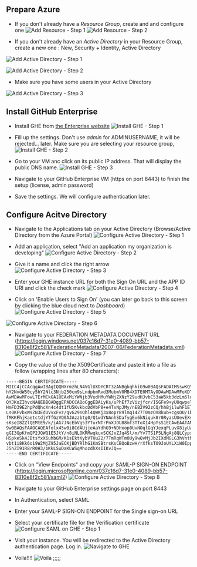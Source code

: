 ## Prepare Azure

- If you don't already have a *Resource Group*, create and and configure one
![Add Resource - Step 1](./addResourceGroup-step1.png)
![Add Resource - Step 2](./addResourceGroup-step2.png)

- If you don't already have an *Active Directory* in your Resource Group, create a new one : New, Security + Identity, Active Directory

![Add Active Directory - Step 1](./addActiveDirectory-step1.png)

![Add Active Directory - Step 2](./addActiveDirectory-step2.png)

- Make sure you have some users in your Active Directory

![Add Active Directory - Step 3](./addActiveDirectory-step3.png)

## Install GitHub Enterprise

- Install GHE from [the Enterprise website](https://enterprise.github.com/evaluations/)
![Install GHE - Step 1](./installGHE-step1.png)

- Fill up the settings. Don't use *admin* for ADMINUSERNAME, it will be rejected... later. Make sure you are selecting your resource group,
![Install GHE - Step 2](./installGHE-step2.png)

- Go to your VM anc click on its public IP address. That will display the public DNS name.
![Install GHE - Step 3](./installGHE-step3.png)

- Navigate to your GitHub Enterprise VM (https on port 8443) to finish the setup (license, admin password)

- Save the settings. We will configure authentication later.

## Configure Acitve Directory

- Navigate to the Applications tab on your Active Directory (Browse/Active Directory from the Azure Portal)
![Configure Active Directory - Step 1](./configureActiveDirectory-step1.png)

- Add an application, select "Add an application my organization is developing"
![Configure Active Directory - Step 2](./configureActiveDirectory-step2.png)

- Give it a name and click the right arrow
![Configure Active Directory - Step 3](./configureActiveDirectory-step3.png)

- Enter your GHE instance URL for both the Sign On URL and the APP ID URI and click the check mark
![Configure Active Directory - Step 4](./configureActiveDirectory-step4.png)

- Click on 'Enable Users to Sign On' (you can later go back to this screen by clicking the blue cloud next to *Dashboard*)
![Configure Active Directory - Step 5](./configureActiveDirectory-step5.png)

![Configure Active Directory - Step 6](./configureActiveDirectory-step6.png)

- Navigate to your FEDERATION METADATA DOCUMENT URL (https://login.windows.net/037c16d7-31e0-4089-bb57-8310e8f2c581/FederationMetadata/2007-06/FederationMetadata.xml)
![Configure Active Directory - Step 7](./configureActiveDirectory-step7.png)

- Copy the value of the the X509Certificate and paste it into a file as follow (wrapping lines after 80 characters):

```
-----BEGIN CERTIFICATE-----
MIIC4jCCAcqgAwIBAgIQQNXrmzhLN4VGlUXDYCRT3zANBgkqhkiG9w0BAQsFADAtMSswKQYDVQQDEyJ
hY2NvdW50cy5hY2Nlc3Njb250cm9sLndpbmRvd3MubmV0MB4XDTE0MTAyODAwMDAwMFoXDTE2MTAyNz
AwMDAwMFowLTErMCkGA1UEAxMiYWNjb3VudHMuYWNjZXNzY29udHJvbC53aW5kb3dzLm5ldDCCASIwD
QYJKoZIhvcNAQEBBQADggEPADCCAQoCggEBALyKs/uPhEf7zVizjfcr/ISGFe9+yUOqwpel38zgutvL
HmFD39E2hpPdQhcXn4c4dt1fU5KvkbcDdVbP8+e4TvNpJMy/nEB2V92zCQ/hhBjilwhF1ETe1TMmVjA
Ls0KFvbxW9ZN3EdUVvxFvz/gvG29nQhl4QWKj3x8opr89lmq14Z7T0mzOV8kub+cgsOU/1bsKqrIqN1
fMKKFhjKaetctdjYTfGzVQ0AJAzzbtg0/Q1wdYNAnhSDafygEv6kNiquk0r0RyasUUevEXs2LY3vSgK
sKseI8ZZlQEMtE9/k/iAG7JNcEbVg53YTurNTrPnXJOU88mf3TToX14HpYsS1ECAwEAATANBgkqhkiG
9w0BAQsFAAOCAQEAfolx45w0i8CdAUjjeAaYdhG9+NDHxop0UvNOqlGqYJexqPLuvX8iyUaYxNGzZxF
gGI3GpKfmQP2JQWQ1E5JtY/n8iNLOKRMwqkuxSCKJxZJq4Sl/m/Yv7TS1P5LNgAj8QLCypxsWrTAmq2
HSpkeSk4JBtsYxX6uhbGM/K1sEktKybVTHu22/7TmRqWTmOUy9wQvMjJb2IXdMGLG3hVntN/WWcs5w8
vbt1i8Kk6o19W2MjZ95JaECKjBDYRlhG1KmSBtrsKsCBQoBzwH/rXfksTO9JoUYLXiW0IppB7DhNH4P
J5hZI91R8rR0H3/bKkLSuDaKLWSqMhozdhXsIIKvJQ==
-----END CERTIFICATE-----

```

- Click on "View Endpoints" and copy your SAML-P SIGN-ON ENDPOINT (https://login.microsoftonline.com/037c16d7-31e0-4089-bb57-8310e8f2c581/saml2)
![Configure Active Directory - Step 8](./configureActiveDirectory-step8.png)

- Navigate to your GitHub Enterprise settings page on port 8443
- In Authentication, select SAML
- Enter your SAML-P SIGN-ON ENDPOINT for the Single sign-on URL
- Select your certificate file for the Verification certificate
![Configure SAML on GHE - Step 1](./configureSAMLonGHE-step1.png)

- Visit your instance. You will be redirected to the Active Directory authentication page. Log in.
![Navigate to GHE](./navigateToGHE.png)

- Voila!!!!
![Voila](./voila.png)
;;;;;
